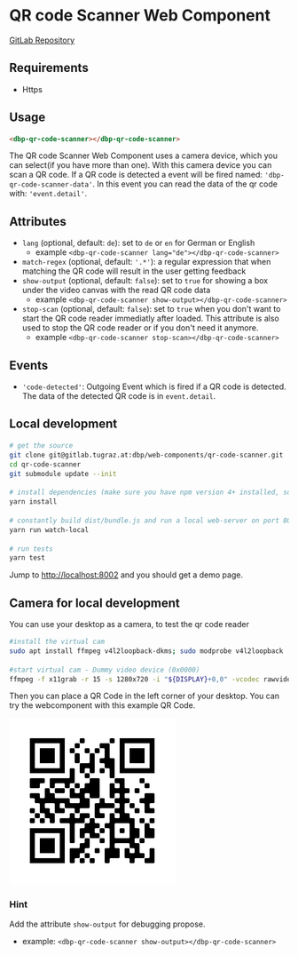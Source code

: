 # QR code Scanner Web Component

[GitLab Repository](https://gitlab.tugraz.at/dbp/web-components/qr-code-scanner)

## Requirements
- Https

## Usage

```html
<dbp-qr-code-scanner></dbp-qr-code-scanner>
```

The QR code Scanner Web Component uses a camera device, which you can select(if you have more than one).
With this camera device you can scan a QR code. If a QR code is detected a event will be fired named: 
`'dbp-qr-code-scanner-data'`.
 In this event you can read the data of the qr code with: `'event.detail'`.


## Attributes

- `lang` (optional, default: `de`): set to `de` or `en` for German or English
    - example `<dbp-qr-code-scanner lang="de"></dbp-qr-code-scanner>`
- `match-regex` (optional, default: `'.*'`): a regular expression that when matching the QR code will result in the user getting feedback
- `show-output` (optional, default: `false`): set to `true` for showing 
a box under the video canvas with the read QR code data
    - example `<dbp-qr-code-scanner show-output></dbp-qr-code-scanner>`
- `stop-scan` (optional, default: `false`): set to `true` when you don't want to start the QR code reader immediatly
after loaded. This attribute is also used to stop the QR code reader or if you don't need it anymore.
    - example `<dbp-qr-code-scanner stop-scan></dbp-qr-code-scanner>`

## Events

- `'code-detected'`: Outgoing Event which is fired if a QR code is detected. The data of the detected QR code is in `event.detail`.

## Local development

```bash
# get the source
git clone git@gitlab.tugraz.at:dbp/web-components/qr-code-scanner.git
cd qr-code-scanner
git submodule update --init

# install dependencies (make sure you have npm version 4+ installed, so symlinks to the git submodules are created automatically)
yarn install

# constantly build dist/bundle.js and run a local web-server on port 8002 
yarn run watch-local

# run tests
yarn test
```

Jump to <http://localhost:8002> and you should get a demo page.

## Camera for local development

You can use your desktop as a camera, to test the qr code reader

```bash
#install the virtual cam
sudo apt install ffmpeg v4l2loopback-dkms; sudo modprobe v4l2loopback

#start virtual cam - Dummy video device (0x0000)
ffmpeg -f x11grab -r 15 -s 1280x720 -i "${DISPLAY}+0,0" -vcodec rawvideo -pix_fmt yuv420p -threads 0 -f v4l2 /dev/video0
```

Then you can place a QR Code in the left corner of your desktop.
You can try the webcomponent with this example QR Code.

![QR-Code-Example](qr-code-dummy.png)

### Hint

Add the attribute `show-output` for debugging propose.
- example: `<dbp-qr-code-scanner show-output></dbp-qr-code-scanner>`
